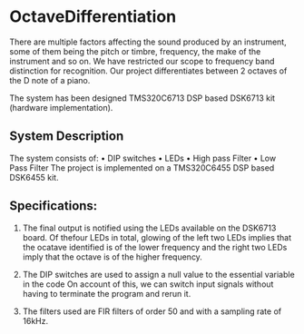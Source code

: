 # OctaveDifferentiation

There are multiple factors affecting the sound produced by an instrument, some of them being the pitch or timbre, frequency, the make of the instrument and so on. We have restricted our scope to frequency band distinction for recognition. Our project differentiates between 2 octaves of the D note of a piano.

The system has been designed TMS320C6713 DSP based DSK6713 kit (hardware implementation).

## System Description

The system consists of:
• DIP switches
• LEDs
• High pass Filter
• Low Pass Filter
The project is implemented on a TMS320C6455 DSP based DSK6455 kit.

## Specifications:

1. The final output is notified using the LEDs available on the DSK6713 board. Of thefour LEDs in total, glowing of the left two LEDs implies that the ocatave identified is of the lower frequency and the right two LEDs imply that the octave is of the higher
frequency.

2. The DIP switches are used to assign a null value to the essential variable in the code On account of this, we can switch input signals without having to terminate the program and rerun it.

3. The filters used are FIR filters of order 50 and with a sampling rate of 16kHz.
